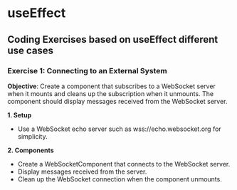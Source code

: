 # useEffect

## Coding Exercises based on useEffect different use cases

### Exercise 1: Connecting to an External System

**Objective**: Create a component that subscribes to a WebSocket server when it mounts and cleans up the subscription when it unmounts. The component should display messages received from the WebSocket server.

**1. Setup**

-   Use a WebSocket echo server such as wss://echo.websocket.org for simplicity.

**2. Components**

-   Create a WebSocketComponent that connects to the WebSocket server.
-   Display messages received from the server.
-   Clean up the WebSocket connection when the component unmounts.
